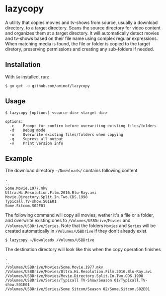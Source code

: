# lazycopy
A utility that copies movies and tv-shows from source, usually a download directory, to a target directory. Scans the source directory for video content and organizes them at a target directory. It will automatically detect movies and tv-shows based on their file name using complex regular expressions. When matching media is found, the file or folder is copied to the target diretory, preserving permissions and creating any sub-folders if needed.

## Installation

With `Go` installed, run:
```
$ go get -u github.com/amimof/lazycopy
```

## Usage
```
$ lazycopy [options] <source dir> <target dir>

options:
  -c    Prompt for confirm before overwriting existing files/folders
  -d    Debug mode
  -o    Overwrite existing files/folders when copying
  -q    Supress all output
  -v    Print version info
```

## Example

The download directory `~/Downloads/` contains following content:

```
.
..
Some.Movie.1977.mkv
Ultra.Hi.Resolution.Film.2016.Blu-Ray.avi
Movie.Directory.Split.In.Two.CDS.1998
Typicall.TV-show.S01E01
Some.Sitcom.S02E01
```

The following command will copy all movies, wether it's a file or a folder, and overwrite existing ones to `/Volumes/USBDrive/Movies` and `/Volumes/USBDrive/Series`. Note that the folders `Movies` and `Series` will be created automatically in `/Volumes/USBDrive` if they don't already exist.
```
$ lazycopy ~/Downloads /Volumes/USBDrive
```


The destination directory will look like this when the copy operation finishes
```
.
..
/Volumes/USBDrive/Movies/Some.Movie.1977.mkv
/Volumes/USBDrive/Movies/Ultra.Hi.Resolution.Film.2016.Blu-Ray.avi
/Volumes/USBDrive/Movies/Movie.Directory.Split.In.Two.CDS.1998
/Volumes/USBDrive/Series/Typicall TV-Show/Season 01/Typicall.TV-show.S01E01
/Volumes/USBDrive/Series/Some Sitcom/Season 02/Some.Sitcom.S02E01
```